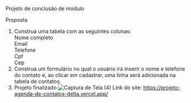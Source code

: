 Projeto de conclusão de modulo  
  
Proposta
1) Construa uma tabela com as seguintes colunas:  
Nome completo  
Email  
Telefone  
Cpf  
Cep  
3) Construa um formulário no qual o usuário irá inserir o nome e telefone do contato e, ao clicar em cadastrar, uma linha será adicionada na tabela de contatos.
4) Projeto finalizado
![Captura de Tela (4)](https://github.com/LucasGMads/projeto_agenda-de-contatos/assets/112969295/d7d2b46f-c61b-4541-bf42-3a3ff64cfb4d)
Link do site: https://projeto-agenda-de-contatos-delta.vercel.app/

